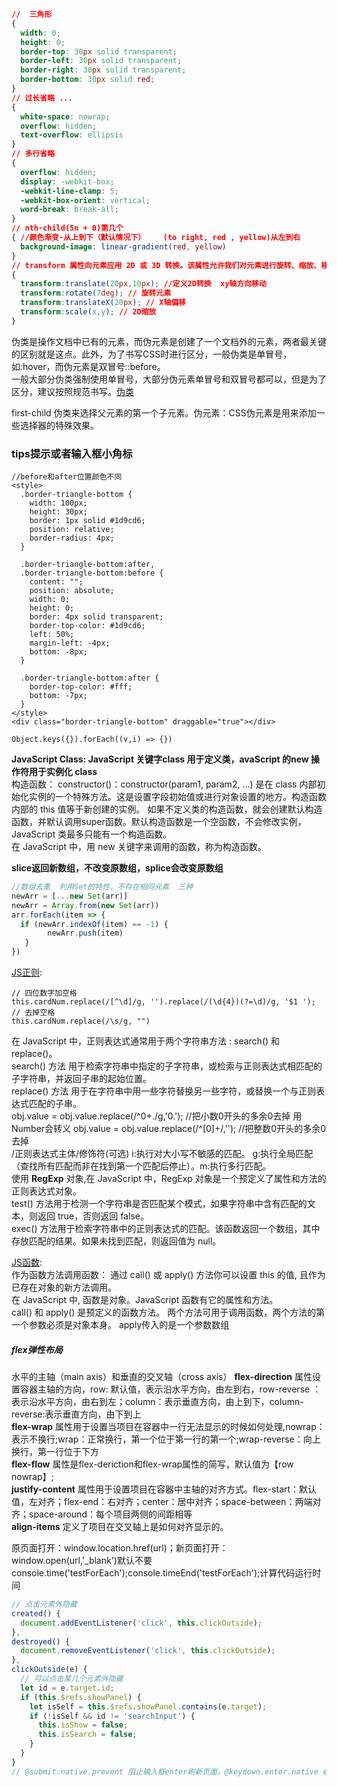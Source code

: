 ```css
//  三角形
{
  width: 0;
  height: 0;
  border-top: 30px solid transparent;
  border-left: 30px solid transparent;
  border-right: 30px solid transparent;
  border-bottom: 30px solid red;
}
// 过长省略 ...
{
  white-space: nowrap;
  overflow: hidden;
  text-overflow: ellipsis
}
// 多行省略 
{
  overflow: hidden;
  display: -webkit-box;
  -webkit-line-clamp: 5;
  -webkit-box-orient: vertical;
  word-break: break-all;
}
// nth-child(5n + 0)第几个
{ //颜色渐变-从上到下（默认情况下）    (to right, red , yellow)从左到右
  background-image: linear-gradient(red, yellow)  
}
// transform 属性向元素应用 2D 或 3D 转换。该属性允许我们对元素进行旋转、缩放、移动或倾斜
{
  transform:translate(20px,10px); //定义2D转换  xy轴方向移动
  transform:rotate(7deg); // 旋转元素
  transform:translateX(20px); // X轴偏移
  transform:scale(x,y); // 2D缩放
}
```
伪类是操作文档中已有的元素，而伪元素是创建了一个文档外的元素，两者最关键的区别就是这点。此外，为了书写CSS时进行区分，一般伪类是单冒号，如:hover，而伪元素是双冒号::before。  
一般大部分伪类强制使用单冒号，大部分伪元素单冒号和双冒号都可以，但是为了区分，建议按照规范书写。[伪类](https://www.runoob.com/css/css-pseudo-classes.html)  

first-child 伪类来选择父元素的第一个子元素。伪元素：CSS伪元素是用来添加一些选择器的特殊效果。  
### tips提示或者输入框小角标 ###
```
//before和after位置颜色不同
<style>
  .border-triangle-bottom {
    width: 100px;
    height: 30px;
    border: 1px solid #1d9cd6;
    position: relative;
    border-radius: 4px;
  }

  .border-triangle-bottom:after,
  .border-triangle-bottom:before {
    content: "";
    position: absolute;
    width: 0;
    height: 0;
    border: 4px solid transparent;
    border-top-color: #1d9cd6;
    left: 50%;
    margin-left: -4px;
    bottom: -8px;
  }

  .border-triangle-bottom:after {
    border-top-color: #fff;
    bottom: -7px;
  }
</style>
<div class="border-triangle-bottom" draggable="true"></div>
```
```
Object.keys({}).forEach((v,i) => {})
```
__JavaScript Class: JavaScript 关键字class 用于定义类，avaScript 的new 操作符用于实例化 class__  
构造函数： constructor()：constructor(param1, param2, ...) 是在 class 内部初始化实例的一个特殊方法。这是设置字段初始值或进行对象设置的地方。构造函数内部的 this 值等于新创建的实例。
如果不定义类的构造函数，就会创建默认构造函数，并默认调用super函数。默认构造函数是一个空函数，不会修改实例，JavaScript 类最多只能有一个构造函数。  
在 JavaScript 中，用 new 关键字来调用的函数，称为构造函数。  

__slice返回新数组，不改变原数组，splice会改变原数组__  
```javascript
//数组去重  利用Set的特性，不存在相同元素  三种
newArr = [...new Set(arr)]
newArr = Array.from(new Set(arr))
arr.forEach(item => {
  if (newArr.indexOf(item) == -1) {
        newArr.push(item)
   }  
})
```

[JS正则](https://www.runoob.com/js/js-regexp.html):  
```
// 四位数字加空格
this.cardNum.replace(/[^\d]/g, '').replace(/(\d{4})(?=\d)/g, '$1 ');
// 去掉空格
this.cardNum.replace(/\s/g, "")
```
在 JavaScript 中，正则表达式通常用于两个字符串方法 : search() 和 replace()。  
search() 方法 用于检索字符串中指定的子字符串，或检索与正则表达式相匹配的子字符串，并返回子串的起始位置。  
replace() 方法 用于在字符串中用一些字符替换另一些字符，或替换一个与正则表达式匹配的子串。  
obj.value = obj.value.replace(/^0+\./g,'0.'); //把小数0开头的多余0去掉  用Number会转义
obj.value = obj.value.replace(/^[0]+/,''); //把整数0开头的多余0去掉  
/正则表达式主体/修饰符(可选)	i:执行对大小写不敏感的匹配。	g:执行全局匹配（查找所有匹配而非在找到第一个匹配后停止）。m:执行多行匹配。  
使用 __RegExp__ 对象,在 JavaScript 中，RegExp 对象是一个预定义了属性和方法的正则表达式对象。  
test() 方法用于检测一个字符串是否匹配某个模式，如果字符串中含有匹配的文本，则返回 true，否则返回 false。  
exec() 方法用于检索字符串中的正则表达式的匹配。该函数返回一个数组，其中存放匹配的结果。如果未找到匹配，则返回值为 null。  

[JS函数](https://www.runoob.com/js/js-function-invocation.html):  
作为函数方法调用函数：	通过 call() 或 apply() 方法你可以设置 this 的值, 且作为已存在对象的新方法调用。  
在 JavaScript 中, 函数是对象。JavaScript 函数有它的属性和方法。  
call() 和 apply() 是预定义的函数方法。 两个方法可用于调用函数，两个方法的第一个参数必须是对象本身。 apply传入的是一个参数数组  

##### flex弹性布局 #####
水平的主轴（main axis）和垂直的交叉轴（cross axis）
__flex-direction__ 属性设置容器主轴的方向，row: 默认值，表示沿水平方向，由左到右，row-reverse ：表示沿水平方向，由右到左；column：表示垂直方向，由上到下，column-reverse:表示垂直方向，由下到上  
__flex-wrap__ 属性用于设置当项目在容器中一行无法显示的时候如何处理,nowrap：表示不换行;wrap：正常换行，第一个位于第一行的第一个;wrap-reverse：向上换行，第一行位于下方  
__flex-flow__ 属性是flex-deriction和flex-wrap属性的简写，默认值为【row nowrap】;  
__justify-content__ 属性用于设置项目在容器中主轴的对齐方式。flex-start：默认值，左对齐；flex-end：右对齐；center：居中对齐；space-between：两端对齐；space-around：每个项目两侧的间距相等  
__align-items__ 定义了项目在交叉轴上是如何对齐显示的。  

原页面打开：window.location.href(url)；新页面打开：window.open(url,'_blank')默认不要  
console.time('testForEach');console.timeEnd('testForEach');计算代码运行时间
```javascript
// 点击元素外隐藏
created() {
  document.addEventListener('click', this.clickOutside);
},
destroyed() {
  document.removeEventListener('click', this.clickOutside);
},
clickOutside(e) {
  // 可以点击某几个元素外隐藏
  let id = e.target.id;
  if (this.$refs.showPanel) {
    let isSelf = this.$refs.showPanel.contains(e.target);
    if (!isSelf && id != 'searchInput') {
      this.isShow = false;
      this.isSearch = false;
    }
  }
}
// @submit.native.prevent 阻止输入框enter刷新页面，@keydown.enter.native enter事件
```
